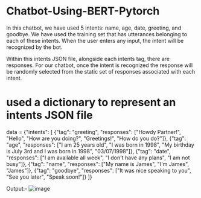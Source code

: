 # Chatbot-Using-BERT-Pytorch

In this chatbot, we have used 5 intents: name, age, date, greeting, and goodbye. We have used the training set that has utterances belonging to each of these intents. When the user enters any input, the intent will be recognized by the bot.

Within this intents JSON file, alongside each intents tag, there are responses. For our chatbot, once the intent is recognized the response will be randomly selected from the static set of responses associated with each intent.

# used a dictionary to represent an intents JSON file
data = {"intents": [
{"tag": "greeting",
 "responses": ["Howdy Partner!", "Hello", "How are you doing?",   "Greetings!", "How do you do?"]},
{"tag": "age",
 "responses": ["I am 25 years old", "I was born in 1998", "My birthday is July 3rd and I was born in 1998", "03/07/1998"]},
{"tag": "date",
 "responses": ["I am available all week", "I don't have any plans",  "I am not busy"]},
{"tag": "name",
 "responses": ["My name is James", "I'm James", "James"]},
{"tag": "goodbye",
 "responses": ["It was nice speaking to you", "See you later", "Speak soon!"]}
]}

Output:-
![image](https://user-images.githubusercontent.com/98344033/230279515-3fb6194b-9382-49c3-83c3-6edab8cb0845.png)
